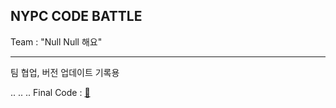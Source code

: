 ## NYPC CODE BATTLE 

Team : "Null Null 해요"

---

팀 협업, 버전 업데이트 기록용

..
..
..
Final Code : [📄](https://github.com/7hyunii/NYPC-CODE-BATTLE-2025/blob/main/YachtAuction_ver5.cpp)
